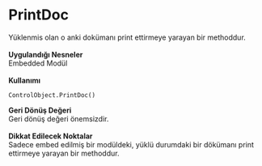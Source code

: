 # PrintDoc

Yüklenmis olan o anki dokümanı print ettirmeye yarayan bir methoddur.\
\
**Uygulandığı Nesneler**\
Embedded Modül\
\
**Kullanımı**

```
ControlObject.PrintDoc()
```

**Geri Dönüş Değeri**\
Geri dönüş değeri önemsizdir.\
\
**Dikkat Edilecek Noktalar**\
Sadece embed edilmiş bir modüldeki, yüklü durumdaki bir dökümanı print ettirmeye yarayan bir methoddur.
